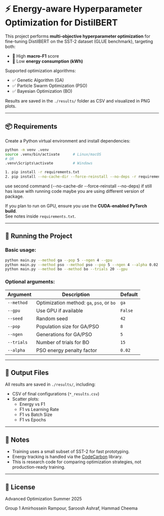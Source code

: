 # ⚡ Energy-aware Hyperparameter Optimization for DistilBERT

This project performs **multi-objective hyperparameter optimization** for fine-tuning DistilBERT on the SST-2 dataset (GLUE benchmark), targeting both:
- 🔹 High **macro-F1** score  
- 🔸 Low **energy consumption (kWh)**

Supported optimization algorithms:
- ✅ Genetic Algorithm (GA)
- ✅ Particle Swarm Optimization (PSO)
- ✅ Bayesian Optimization (BO)

Results are saved in the `./results/` folder as CSV and visualized in PNG plots.

---

## 📦 Requirements

Create a Python virtual environment and install dependencies:

```bash
python -m venv .venv
source .venv/bin/activate      # Linux/macOS
# OR
.venv\Scripts\activate         # Windows

1. pip install -r requirements.txt
2. pip install --no-cache-dir --force-reinstall --no-deps -r requirements.txt
```
use second command (--no-cache-dir --force-reinstall --no-deps) if still has issue with running code maybe you are using different version of package.

If you plan to run on GPU, ensure you use the **CUDA-enabled PyTorch build**.  
See notes inside `requirements.txt`.

---

## 🚀 Running the Project

### Basic usage:

```bash
python main.py --method ga --pop 5 --ngen 4 --gpu
python main.py --method pso --method pso --pop 5 --ngen 4 --alpha 0.02 --gpu
python main.py --method bo --method bo --trials 20 --gpu
```

### Optional arguments:

| Argument      | Description                                  | Default |
|---------------|----------------------------------------------|---------|
| `--method`    | Optimization method: `ga`, `pso`, or `bo`    | `ga`    |
| `--gpu`       | Use GPU if available                         | `False` |
| `--seed`      | Random seed                                  | `42`    |
| `--pop`       | Population size for GA/PSO                   | `8`     |
| `--ngen`      | Generations for GA/PSO                       | `5`     |
| `--trials`    | Number of trials for BO                      | `15`    |
| `--alpha`     | PSO energy penalty factor                    | `0.02`  |

---

## 📂 Output Files

All results are saved in `./results/`, including:
- CSV of final configurations (`*_results.csv`)
- Scatter plots:
  - Energy vs F1
  - F1 vs Learning Rate
  - F1 vs Batch Size
  - F1 vs Epochs

---

## 🔧 Notes

- Training uses a small subset of SST-2 for fast prototyping.
- Energy tracking is handled via the [CodeCarbon](https://mlco2.github.io/codecarbon/) library.
- This is research code for comparing optimization strategies, not production-ready training.

---

## 📜 License

Advanced Optimization
Summer 2025

Group 1
Amirhossein Rampour, Saroosh Ashraf, Hammad Cheema

